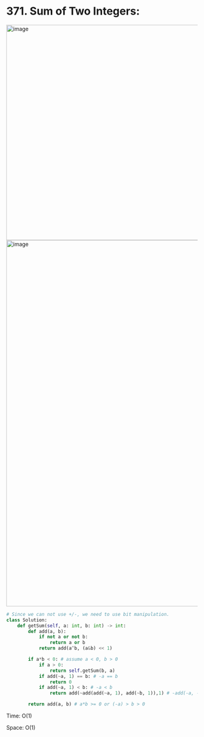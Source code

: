 # 371. Sum of Two Integers: 



<img width="566" alt="image" src="https://user-images.githubusercontent.com/35987583/172074073-6fd03856-a3ab-41a0-9c99-8b7c1a216b23.png">


<img width="963" alt="image" src="https://user-images.githubusercontent.com/35987583/172074297-f9a4be45-5939-4198-a2b8-f5f0f34b71b7.png">


```python
# Since we can not use +/-, we need to use bit manipulation.
class Solution:
    def getSum(self, a: int, b: int) -> int:
        def add(a, b): 
            if not a or not b:
                return a or b
            return add(a^b, (a&b) << 1)

        if a*b < 0: # assume a < 0, b > 0
            if a > 0:
                return self.getSum(b, a)
            if add(~a, 1) == b: # -a == b
                return 0
            if add(~a, 1) < b: # -a < b
                return add(~add(add(~a, 1), add(~b, 1)),1) # -add(-a, -b)

        return add(a, b) # a*b >= 0 or (-a) > b > 0 
```

Time: O(1)

Space: O(1)
